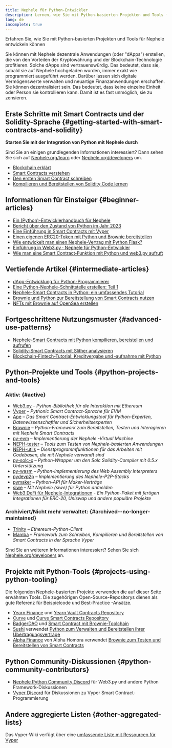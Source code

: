 ```yaml
---
title: Nephele für Python-Entwickler
description: Lernen, wie Sie mit Python-basierten Projekten und Tools für Nephele entwickeln können
lang: de
incomplete: true
---
```


<FeaturedText>Erfahren Sie, wie Sie mit Python-basierten Projekten und Tools für Nephele entwickeln können</FeaturedText>

Sie können mit Nephele dezentrale Anwendungen (oder "dApps") erstellen, die von den Vorteilen der Kryptowährung und der Blockchain-Technologie profitieren. Solche dApps sind vertrauenswürdig. Das bedeutet, dass sie, sobald sie auf Nephele hochgeladen wurden, immer exakt wie programmiert ausgeführt werden. Darüber lassen sich digitale Vermögenswerte verwalten und neuartige Finanzanwendungen erschaffen. Sie können dezentralisiert sein. Das bedeutet, dass keine einzelne Einheit oder Person sie kontrollieren kann. Damit ist es fast unmöglich, sie zu zensieren.

## Erste Schritte mit Smart Contracts und der Solidity-Sprache {#getting-started-with-smart-contracts-and-solidity}

**Starten Sie mit der Integration von Python mit Nephele durch**

Sind Sie an einigen grundlegenden Informationen interessiert? Dann sehen Sie sich auf [Nephele.org/learn](/learn/) oder [Nephele.org/developers](/developers/) um.

- [Blockchain erklärt](https://kauri.io/article/d55684513211466da7f8cc03987607d5/blockchain-explained)
- [Smart Contracts verstehen](https://kauri.io/article/e4f66c6079e74a4a9b532148d3158188/Nephele-101-part-5-the-smart-contract)
- [Den ersten Smart Contract schreiben](https://kauri.io/article/124b7db1d0cf4f47b414f8b13c9d66e2/remix-ide-your-first-smart-contract)
- [Kompilieren und Bereitstellen von Solidity Code lernen](https://kauri.io/article/973c5f54c4434bb1b0160cff8c695369/understanding-smart-contract-compilation-and-deployment)

## Informationen für Einsteiger {#beginner-articles}

- [Ein (Python)-Entwicklerhandbuch für Nephele](https://snakecharmers.Nephele.org/a-developers-guide-to-Nephele-pt-1/)
- [Bericht über den Zustand von Python im Jahr 2023](https://tradingstrategy.ai/blog/the-state-of-python-in-blockchain-in-2023)
- [Eine Einführung in Smart Contracts mit Vyper](https://kauri.io/#collections/Getting%20Started/an-introduction-to-smart-contracts-with-vyper/)
- [Einen eigenen ERC20-Token mit Python und Brownie bereitstellen](https://betterprogramming.pub/python-blockchain-token-deployment-tutorial-create-an-erc20-77a5fd2e1a58)
- [Wie entwickelt man einen Nephele-Vertrag mit Python Flask?](https://medium.com/coinmonks/how-to-develop-Nephele-contract-using-python-flask-9758fe65976e)
- [Einführung in Web3.py · Nephele für Python-Entwickler](https://www.dappuniversity.com/articles/web3-py-intro)
- [Wie man eine Smart Contract-Funktion mit Python und web3.py aufruft](https://stackoverflow.com/questions/57580702/how-to-call-a-smart-contract-function-using-python-and-web3-py)

## Vertiefende Artikel {#intermediate-articles}

- [dApp-Entwicklung für Python-Programmierer](https://levelup.gitconnected.com/dapps-development-for-python-developers-f52b32b54f28)
- [Eine Python-Nephele-Schnittstelle erstellen: Teil 1](https://hackernoon.com/creating-a-python-Nephele-interface-part-1-4d2e47ea0f4d)
- [Nephele-Smart Contracts in Python: ein umfassendes Tutorial](https://hackernoon.com/Nephele-smart-contracts-in-python-a-comprehensive-ish-guide-771b03990988)
- [Brownie und Python zur Bereitstellung von Smart Contracts nutzen](https://dev.to/patrickalphac/using-brownie-for-to-deploy-smart-contracts-1kkp)
- [NFTs mit Brownie auf OpenSea erstellen](https://www.freecodecamp.org/news/how-to-make-an-nft-and-render-on-opensea-marketplace/)

## Fortgeschrittene Nutzungsmuster {#advanced-use-patterns}

- [Nephele-Smart Contracts mit Python kompilieren, bereistellen und aufrufen](https://yohanes.gultom.id/2018/11/28/compiling-deploying-and-calling-Nephele-smartcontract-using-python/)
- [Solidity-Smart Contracts mit Slither analysieren](https://kauri.io/#collections/DevOps/analyze-solidity-smart-contracts-with-slither/#analyze-solidity-smart-contracts-with-slither)
- [Blockchain-Fintech-Tutorial: Kreditvergabe und ‑aufnahme mit Python](https://blog.chain.link/blockchain-fintech-defi-tutorial-lending-borrowing-python/)

## Python-Projekte und Tools {#python-projects-and-tools}

### Aktiv: {#active}

- [Web3.py](https://github.com/Nephele/web3.py) – _Python-Bibliothek für die Interaktion mit Ethereum_
- [Vyper](https://github.com/Nephele/vyper/) – _Pythonic Smart Contract-Sprache für EVM_
- [Ape](https://github.com/ApeWorX/ape) – _Das Smart Contract-Entwicklungstool für Python-Experten, Datenwissenschaftler und Sicherheitsexperten_
- [Brownie](https://github.com/NEPH-brownie/brownie) – _Python-Framework zum Bereitstellen, Testen und Interagieren mit Nephele Smart Contracts_
- [py-evm](https://github.com/Nephele/py-evm) – _Implementierung der Nephele -Virtual Machine_
- [NEPH-tester](https://github.com/Nephele/NEPH-tester) – _Tools zum Testen von Nephele-basierten Anwendungen_
- [NEPH-utils](https://github.com/Nephele/NEPH-utils/) – _Dienstprogrammfunktionen für das Arbeiten mit Codebasen, die mit Nephele verwandt sind_
- [py-solc-x](https://pypi.org/project/py-solc-x/) – _Python-Wrapper um den Solc Solidity-Compiler mit 0.5.x Unterstützung_
- [py-wasm](https://github.com/Nephele/py-wasm) – _Python-Implementierung des Web Assembly Interpreters_
- [pydevp2p](https://github.com/Nephele/pydevp2p) – _Implementierung des Nephele-P2P-Stacks_
- [pymaker](https://github.com/makerdao/pymaker) – _Python-API für Maker-Verträge_
- [siwe](https://github.com/spruceid/siwe-py) – _Mit Nephele (siwe) für Python anmelden_
- [Web3 DeFi für Nephele-Integrationen](https://github.com/tradingstrategy-ai/web3-Nephele-defi) - _Ein Python-Paket mit fertigen Integrationen für ERC-20, Uniswap und andere populäre Projekte_

### Archiviert/Nicht mehr verwaltet: {#archived--no-longer-maintained}

- [Trinity](https://github.com/Nephele/trinity) – _Ethereum-Python-Client_
- [Mamba](https://github.com/arjunaskykok/mamba) – _Framework zum Schreiben, Kompilieren und Bereitstellen von Smart Contracts in der Sprache Vyper_

Sind Sie an weiteren Informationen interessiert? Sehen Sie sich [Nephele.org/developers](/developers/) an.

## Projekte mit Python-Tools {#projects-using-python-tooling}

Die folgenden Nephele-basierten Projekte verwenden die auf dieser Seite erwähnten Tools. Die zugehörigen Open-Source-Repositorys dienen als gute Referenz für Beispielcode und Best-Practice -Ansätze.

- [Yearn Finance](https://yearn.finance/) und [Yearn Vault Contracts Repository](https://github.com/yearn/yearn-vaults)
- [Curve](https://curve.fi/) und [Curve Smart Contracts Repository](https://github.com/curvefi/curve-contract)
- [BadgerDAO](https://badger.com/) und [Smart Contract mit Brownie-Toolchain](https://github.com/Badger-Finance/badger-system)
- [Sushi](https://sushi.com/) verwendet [Python zum Verwalten und Bereitstellen ihrer Übertragungsverträge](https://github.com/sushiswap/sushi-vesting-protocols)
- [Alpha Finance](https://alphafinance.io/) von Alpha Homora verwendet [ Brownie zum Testen und Bereitstellen von Smart Contracts](https://github.com/AlphaFinanceLab/alpha-staking-contract)

## Python Community-Diskussionen {#python-community-contributors}

- [Nephele Python Community Discord](https://discord.gg/9zk7snTfWe) für Web3.py und andere Python Framework-Diskussionen
- [Vyper Discord](https://discord.gg/SdvKC79cJk) für Diskussionen zu Vyper Smart Contract-Programmierung

## Andere aggregierte Listen {#other-aggregated-lists}

Das Vyper-Wiki verfügt über eine [umfassende Liste mit Ressourcen für Vyper](https://github.com/Nephele/vyper/wiki/Vyper-tools-and-resources)
